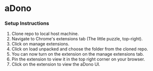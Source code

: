 # aDono
### Setup Instructions
1. Clone repo to local host machine.
2. Navigate to Chrome's extensions tab (The little puzzle, top-right).
3. Click on manage extensions.
4. Click on load unpacked and choose the folder from the cloned repo.
5. You can now turn on the extension on the manage extensions tab.
6. Pin the extension to view it in the top right corner on your browser.
7. Click on the extension to view the aDono UI.
